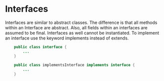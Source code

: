 # Interfaces

Interfaces are similar to abstract classes. The difference is that all methods within an 
Interface are abstract. Also, all fields within an interfaces are assumed to be final.
Interfaces as well cannot be instantiated. To implement an interface use the keyword implements
instead of extends.

``` java
    public class interface {
        ...
    }
    
    public class implementsInterface implements interface {
        ...
    }
```